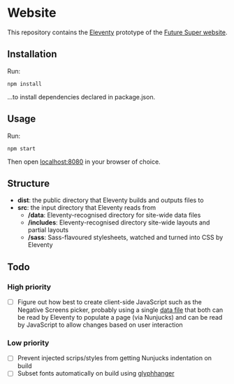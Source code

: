 # Website

This repository contains the [Eleventy](https://www.11ty.dev) prototype of the [Future Super website](https://www.futuresuper.com.au/).

## Installation

Run:

```shell
npm install
```

...to install dependencies declared in package.json.

## Usage

Run:

```shell
npm start
```

Then open [localhost:8080](http://localhost:8080) in your browser of choice.

## Structure

- **dist**: the public directory that Eleventy builds and outputs files to
- **src**: the input directory that Eleventy reads from
  - **/data**: Eleventy-recognised directory for site-wide data files
  - **/includes**: Eleventy-recognised directory site-wide layouts and partial layouts
  - **/sass**: Sass-flavoured stylesheets, watched and turned into CSS by Eleventy

## Todo

### High priority

- [ ] Figure out how best to create client-side JavaScript such as the Negative Screens picker, probably using a single [data file](https://bryanlrobinson.com/blog/using-eleventys-javascript-data-files/) that both can be read by Eleventy to populate a page (via Nunjucks) and can be read by JavaScript to allow changes based on user interaction

### Low priority

- [ ] Prevent injected scrips/styles from getting Nunjucks indentation on build
- [ ] Subset fonts automatically on build using [glyphhanger](https://github.com/filamentgroup/glyphhanger)
